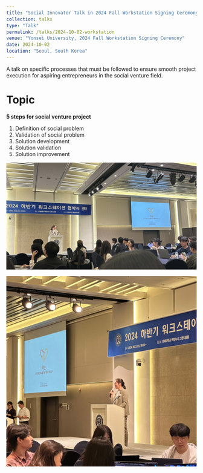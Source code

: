 ```yaml
---
title: "Social Innovator Talk in 2024 Fall Workstation Signing Ceremony"
collection: talks
type: "Talk"
permalink: /talks/2024-10-02-workstation
venue: "Yonsei University, 2024 Fall Workstation Signing Ceremony"
date: 2024-10-02
location: "Seoul, South Korea"
---
```


A talk on specific processes that must be followed to ensure smooth project execution for aspiring entrepreneurs in the social venture field.


Topic
======
**5 steps for social venture project**
  1. Definition of social problem
  2. Validation of social problem
  3. Solution development
  4. Solution validation
  5. Solution improvement

![Thumbnail Alt text](/images/workstation_1.jpeg)

![Thumbnail Alt text](/images/workstation_2.jpeg)